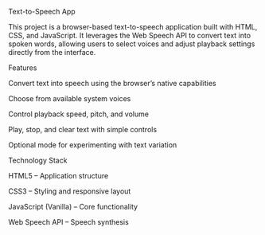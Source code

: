 Text-to-Speech App

This project is a browser-based text-to-speech application built with HTML, CSS, and JavaScript.
It leverages the Web Speech API to convert text into spoken words, allowing users to select voices and adjust playback settings directly from the interface.

Features

Convert text into speech using the browser’s native capabilities

Choose from available system voices

Control playback speed, pitch, and volume

Play, stop, and clear text with simple controls

Optional mode for experimenting with text variation

Technology Stack

HTML5 – Application structure

CSS3 – Styling and responsive layout

JavaScript (Vanilla) – Core functionality

Web Speech API – Speech synthesis
